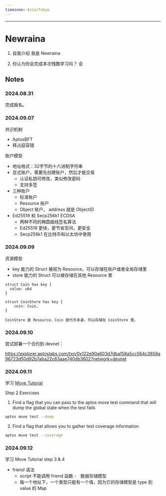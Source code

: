 ```yaml
---
timezone: Asia/Tokyo
---
```



---

# Newraina

1. 自我介绍
我是 Newraina

2. 你认为你会完成本次残酷学习吗？
会

## Notes

<!-- Content_START -->

### 2024.08.31

完成报名。

### 2024.09.07

共识机制
- AptosBFT
- 拜占庭容错

账户模型
- 地址格式：32字节的十六进制字符串
- 显式账户，需要先创建账户，然后才能交易
  - 认证私钥可修改，类似修改密码
  - 支持多签
- 三种账户
  - 标准账户
  - Resource 账户
  - Object 账户， address 就是 ObjectID
- Ed25519 和 Secp256k1 ECDSA
  - 两种不同的椭圆曲线签名算法
  - Ed25519 更快，更节省空间，更安全
  - Secp256k1 在比特币和以太坊中使用

### 2024.09.09

资源模型

- key 能力的 Struct 被视为 Resource，可以存储在账户或者全局存储里
- store 能力的 Struct 可以被存储在其他 Resource 里

```move
struct Coin has key {
  value: u64
}

struct CoinStore has key {
    coin: Coin,
}

CoinStore 是 Resource，Coin 是代币本身，可以存储在 CoinStore 里。

```

### 2024.09.10

尝试部署一个合约到 devnet：

https://explorer.aptoslabs.com/txn/0x122e90a603d7dba158a5cc564c3858a96723d50d92b7aba22c63aae740db3602?network=devnet

### 2024.09.11

学习 [Move Tutorial](https://github.com/aptos-labs/aptos-core/tree/main/aptos-move/move-examples/move-tutorial)

Step 2 Exercises

1. Find a flag that you can pass to the aptos move test command that will dump the global state when the test fails

```bash
aptos move test --dump
```

2. Find a flag that allows you to gather test coverage information

```bash
aptos move test --coverage
```

### 2024.09.12

学习 Move Tutorial step 3 & 4

- friend 语法
  - script 不能调用 friend 函数
-　数据存储模型
  - 每一个地址下，一个类型只能有一个值，因为它的存储模型是 type 到 value 的 Map




<!-- Content_END -->
